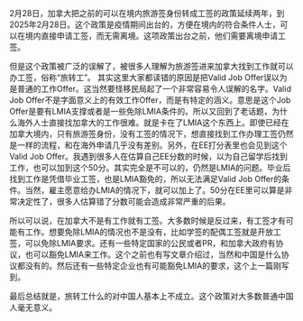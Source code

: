 2月28日，加拿大把之前的可以在境内旅游签身份转成工签的政策延续两年，到2025年2月28日。这个政策是疫情期间出台的，方便在境内的符合条件人士，可以在境内直接申请工签，而无需离境。这项政策出台之前，他们需要离境申请工签。

但是这个政策被广泛的误解了，被很多人理解为旅游签进来加拿大找到工作就可以办工签，俗称“旅转工”。 其实这里大家都读错的原因是把Valid Job Offer误以为是普通的工作Offer。这当然要怪移民局起了一个非常容易令人误解的名字。Valid Job Offer不是字面意义上的有效工作Offer，而是有特定的涵义。意思是这个Job Offer是要有LMIA支撑或者是一些免除LMIA条件的。所以又回到了老话题，为什么海外人士直接找加拿大的工作很难。就是卡在了LMIA这个东西上。即使已经在加拿大境内，只有旅游签身份，没有工签的情况下，想直接找到工作办理工签仍然是一样的流程，和在海外申请几乎没有差别。另外，在EE打分表里也会见到这个Valid Job Offer。我遇到很多人在估算自己EE分数的时候，以为自己留学后找到工作，也可以加到这个50分。其实完全是不可以的，仍然是LMIA的问题。毕业后找到工作是凭借毕业工签，也是LMIA豁免的，所以无法满足Valid Job Offer的条件。当然，雇主愿意给办LMIA的情况下，就可以加上了。50分在EE里可以算是非常决定性了，很多人估算错了分数可能会造成非常严重的后果。

所以可以说，在加拿大不是有工作就有工签。大多数时候是反过来，有工签才有可能有工作。想要免除LMIA的情况也不是没有，比如学签的配偶工签就是开放工签，可以免除LMIA要求。还有一些特定国家的公民或者PR，和加拿大政府有协议，也可以豁免LMIA来工作。这个之前也有写文章介绍过，当然和中国是什么协议都没有的。然后还有一些特定企业也有可能豁免LMIA的要求，这个上一篇刚写到。

最后总结就是，旅转工什么的对中国人基本上不成立。这个政策对大多数普通中国人毫无意义。
